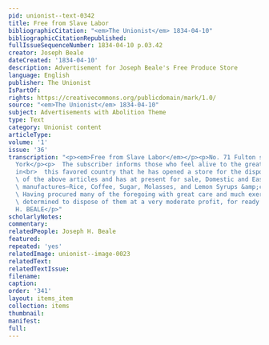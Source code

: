 ```yaml
---
pid: unionist--text-0342
title: Free from Slave Labor
bibliographicCitation: "<em>The Unionist</em> 1834-04-10"
bibliographicCitationRepublished: 
fullIssueSequenceNumber: 1834-04-10 p.03.42
creator: Joseph Beale
dateCreated: '1834-04-10'
description: Advertisement for Joseph Beale's Free Produce Store
language: English
publisher: The Unionist
IsPartOf: 
rights: https://creativecommons.org/publicdomain/mark/1.0/
source: "<em>The Unionist</em> 1834-04-10"
subject: Advertisements with Abolition Theme
type: Text
category: Unionist content
articleType: 
volume: '1'
issue: '36'
transcription: "<p><em>Free from Slave Labor</em></p><p>No. 71 Fulton street, New
  York</p><p>  The subscriber informs those who feel alive to the great evils of Slavery
  in<br>  this favored country that he has opened a store for the disposal<br>  <em>exclusively</em>
  \ of the above articles and has at present for sale, Domestic and East India<br>
  \ manufactures—Rice, Coffee, Sugar, Molasses, and Lemon Syrups &amp;c.<br></p><p>
  \ Having procured many of the foregoing with great care and much exertion he is<br>
  \ determined to dispose of them at a very moderate profit, for ready money only.<br></p><p>JOSEPH
  H. BEALE</p>"
scholarlyNotes: 
commentary: 
relatedPeople: Joseph H. Beale
featured: 
repeated: 'yes'
relatedImage: unionist--image-0023
relatedText: 
relatedTextIssue: 
filename: 
caption: 
order: '341'
layout: items_item
collection: items
thumbnail: 
manifest: 
full: 
---
```


